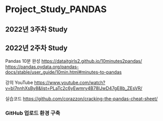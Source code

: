 # Project_Study_PANDAS

## 2022년 3주차 Study


## 2022년 2주차 Study

Pandas 10분 완성
https://dataitgirls2.github.io/10minutes2pandas/
https://pandas.pydata.org/pandas-docs/stable/user_guide/10min.html#minutes-to-pandas

강의 YouTube
https://www.youtube.com/watch?v=bI7nnhXsBy8&list=PLaTc2c6yEwmry4B78IJwD47gE8b_ZEsVR/

실습코드
https://github.com/corazzon/cracking-the-pandas-cheat-sheet/

### GitHub 업로드 환경 구축 
